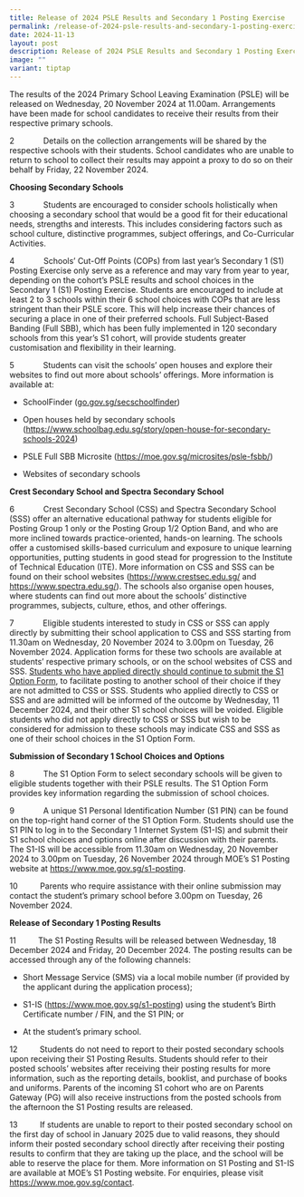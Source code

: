 ```yaml
---
title: Release of 2024 PSLE Results and Secondary 1 Posting Exercise
permalink: /release-of-2024-psle-results-and-secondary-1-posting-exercise/
date: 2024-11-13
layout: post
description: Release of 2024 PSLE Results and Secondary 1 Posting Exercise
image: ""
variant: tiptap
---
```

<p>The results of the 2024 Primary School Leaving Examination (PSLE) will
be released on Wednesday, 20 November 2024 at 11.00am. Arrangements have
been made for school candidates to receive their results from their respective
primary schools.</p>
<p>2&nbsp;&nbsp;&nbsp;&nbsp;&nbsp;&nbsp;&nbsp;&nbsp;&nbsp;&nbsp;&nbsp;&nbsp;
Details on the collection arrangements will be shared by the respective
schools with their students. School candidates who are unable to return
to school to collect their results may appoint a proxy to do so on their
behalf by Friday, 22 November 2024.&nbsp;</p>
<p><strong>Choosing Secondary Schools</strong>
</p>
<p>3&nbsp;&nbsp;&nbsp;&nbsp;&nbsp;&nbsp;&nbsp;&nbsp;&nbsp;&nbsp;&nbsp;&nbsp;
Students are encouraged to consider schools holistically when choosing
a secondary school that would be a good fit for their educational needs,
strengths and interests. This includes considering factors such as school
culture, distinctive programmes, subject offerings, and Co-Curricular Activities.</p>
<p>4&nbsp;&nbsp;&nbsp;&nbsp;&nbsp;&nbsp;&nbsp;&nbsp;&nbsp;&nbsp;&nbsp;&nbsp;
Schools’ Cut-Off Points (COPs) from last year’s Secondary 1 (S1) Posting
Exercise only serve as a reference and may vary from year to year, depending
on the cohort’s PSLE results and school choices in the Secondary 1 (S1)
Posting Exercise. Students are encouraged to include at least 2 to 3 schools
within their 6 school choices with COPs that are less stringent than their
PSLE score. This will help increase their chances of securing a place in
one of their preferred schools. Full Subject-Based Banding (Full SBB),
which has been fully implemented in 120 secondary schools from this year’s
S1 cohort, will provide students greater customisation and flexibility
in their learning.</p>
<p>5&nbsp;&nbsp;&nbsp;&nbsp;&nbsp;&nbsp;&nbsp;&nbsp;&nbsp;&nbsp;&nbsp;&nbsp;
Students can visit the schools’ open houses and explore their websites
to find out more about schools’ offerings. More information is available
at:</p>
<ul data-tight="true" class="tight">
<li>
<p>SchoolFinder (<a href="https://go.gov.sg/secschoolfinder" rel="noopener noreferrer nofollow" target="_blank"><u>go.gov.sg/secschoolfinder</u></a>)</p>
</li>
<li>
<p>Open houses held by secondary schools (<a href="https://www.schoolbag.edu.sg/story/open-house-for-secondary-schools-2024" rel="noopener nofollow" target="_blank">https://www.schoolbag.edu.sg/story/open-house-for-secondary-schools-2024</a>)</p>
</li>
<li>
<p>PSLE Full SBB Microsite (<a href="https://moe.gov.sg/microsites/psle-fsbb/" rel="noopener nofollow" target="_blank">https://moe.gov.sg/microsites/psle-fsbb/</a>)</p>
</li>
<li>
<p>Websites of secondary schools</p>
</li>
</ul>
<p><strong>Crest Secondary School and Spectra Secondary School</strong>
</p>
<p>6&nbsp;&nbsp;&nbsp;&nbsp;&nbsp;&nbsp;&nbsp;&nbsp;&nbsp;&nbsp;&nbsp;&nbsp;
Crest Secondary School (CSS) and Spectra Secondary School (SSS) offer an
alternative educational pathway for students eligible for Posting Group
1 only or the Posting Group 1/2 Option Band, and who are more inclined
towards practice-oriented, hands-on learning. The schools offer a customised
skills-based curriculum and exposure to unique learning opportunities,
putting students in good stead for progression to the Institute of Technical
Education (ITE). More information on CSS and SSS can be found on their
school websites (<a href="https://www.crestsec.edu.sg/" rel="noopener nofollow" target="_blank">https://www.crestsec.edu.sg/</a> and
<a href="https://www.spectra.edu.sg/" rel="noopener nofollow" target="_blank">https://www.spectra.edu.sg/</a>). The schools also organise open houses,
where students can find out more about the schools’ distinctive programmes,
subjects, culture, ethos, and other offerings.</p>
<p>7&nbsp;&nbsp;&nbsp;&nbsp;&nbsp;&nbsp;&nbsp;&nbsp;&nbsp;&nbsp;&nbsp;&nbsp;
Eligible students interested to study in CSS or SSS can apply directly
by submitting their school application to CSS and SSS starting from 11.30am
on Wednesday, 20 November 2024 to 3.00pm on Tuesday, 26 November 2024.
Application forms for these two schools are available at students’ respective
primary schools, or on the school websites of CSS and SSS. <u>Students who have applied directly should continue to submit the S1 Option Form</u>,
to facilitate posting to another school of their choice if they are not
admitted to CSS or SSS. Students who applied directly to CSS or SSS and
are admitted will be informed of the outcome by Wednesday, 11 December
2024, and their other S1 school choices will be voided. Eligible students
who did not apply directly to CSS or SSS but wish to be considered for
admission to these schools may indicate CSS and SSS as one of their school
choices in the S1 Option Form.</p>
<p><strong>Submission of Secondary 1 School Choices and Options</strong>
</p>
<p>8&nbsp;&nbsp;&nbsp;&nbsp;&nbsp;&nbsp;&nbsp;&nbsp;&nbsp;&nbsp;&nbsp;&nbsp;
The S1 Option Form to select secondary schools will be given to eligible
students together with their PSLE results. The S1 Option Form provides
key information regarding the submission of school choices.</p>
<p>9&nbsp;&nbsp;&nbsp;&nbsp;&nbsp;&nbsp;&nbsp;&nbsp;&nbsp;&nbsp;&nbsp;&nbsp;
A unique S1 Personal Identification Number (S1 PIN) can be found on the
top-right hand corner of the S1 Option Form. Students should use the S1
PIN to log in to the Secondary 1 Internet System (S1-IS) and submit their
S1 school choices and options online after discussion with their parents.
The S1-IS will be accessible from 11.30am on Wednesday, 20 November 2024
to 3.00pm on Tuesday, 26 November 2024 through MOE’s S1 Posting website
at <a href="https://www.moe.gov.sg/s1-posting" rel="noopener nofollow" target="_blank">https://www.moe.gov.sg/s1-posting</a>.</p>
<p>10&nbsp;&nbsp;&nbsp;&nbsp;&nbsp;&nbsp;&nbsp;&nbsp;&nbsp; Parents who require
assistance with their online submission may contact the student’s primary
school before 3.00pm on Tuesday, 26 November 2024.</p>
<p><strong>Release of Secondary 1 Posting Results</strong>
</p>
<p>11&nbsp;&nbsp;&nbsp;&nbsp;&nbsp;&nbsp;&nbsp;&nbsp;&nbsp; The S1 Posting
Results will be released between Wednesday, 18 December 2024 and Friday,
20 December 2024. The posting results can be accessed through any of the
following channels:</p>
<ul data-tight="true" class="tight">
<li>
<p>Short Message Service (SMS) via a local mobile number (if provided by
the applicant during the application process);</p>
</li>
<li>
<p>S1-IS (<a href="https://www.moe.gov.sg/s1-posting" rel="noopener nofollow" target="_blank">https://www.moe.gov.sg/s1-posting</a>)
using the student’s Birth Certificate number / FIN, and the S1 PIN; or</p>
</li>
<li>
<p>At the student’s primary school.</p>
</li>
</ul>
<p>12&nbsp;&nbsp;&nbsp;&nbsp;&nbsp;&nbsp;&nbsp;&nbsp;&nbsp; Students do not
need to report to their posted secondary schools upon receiving their S1
Posting Results. Students should refer to their posted schools’ websites
after receiving their posting results for more information, such as the
reporting details, booklist, and purchase of books and uniforms. Parents
of the incoming S1 cohort who are on Parents Gateway (PG) will also receive
instructions from the posted schools from the afternoon the S1 Posting
results are released.</p>
<p>13&nbsp;&nbsp;&nbsp;&nbsp;&nbsp;&nbsp;&nbsp;&nbsp;&nbsp; If students are
unable to report to their posted secondary school on the first day of school
in January 2025 due to valid reasons, they should inform their posted secondary
school directly after receiving their posting results to confirm that they
are taking up the place, and the school will be able to reserve the place
for them. More information on S1 Posting and S1-IS are available at MOE’s&nbsp;S1
Posting website. For enquiries, please visit <a href="https://www.moe.gov.sg/contact" rel="noopener nofollow" target="_blank">https://www.moe.gov.sg/contact</a>.</p>